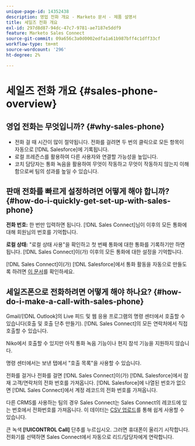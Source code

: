 ```yaml
---
unique-page-id: 14352438
description: 영업 전화 개요 - Marketo 문서 - 제품 설명서
title: 세일즈 전화 개요
exl-id: 297d8d87-94dc-47c7-9781-ae7187e5ddf9
feature: Marketo Sales Connect
source-git-commit: 09a656c3a0d0002edfa1a61b987bff4c1dff33cf
workflow-type: tm+mt
source-wordcount: '296'
ht-degree: 2%

---
```


# 세일즈 전화 개요 {#sales-phone-overview}

## 영업 전화는 무엇입니까? {#why-sales-phone}

* 전화 걸 때 시간이 많이 절약됩니다. 전화를 걸려면 두 번의 클릭으로 모든 항목이 자동으로 [!DNL Salesforce]에 기록됩니다.
* 로컬 프레즌스를 활용하여 다른 사용자와 연결할 가능성을 높입니다.
* 코치 담당자는 통화 녹음을 활용하여 무엇이 작동하고 무엇이 작동하지 않는지 이해함으로써 팀의 성과를 높일 수 있습니다.

## 판매 전화를 빠르게 설정하려면 어떻게 해야 합니까? {#how-do-i-quickly-get-set-up-with-sales-phone}

**전화 번호:** 한 번만 입력하면 됩니다. [!DNL Sales Connect]님이 이후의 모든 통화에 대해 회원님의 번호를 기억합니다.

**로컬 상태:** &quot;로컬 상태 사용&quot;을 확인하고 첫 번째 통화에 대한 통화를 기록하기만 하면 됩니다. [!DNL Sales Connect]이(가) 이후의 모든 통화에 대한 설정을 기억합니다.

[!DNL Sales Connect]이(가) [!DNL Salesforce]에서 통화 활동을 자동으로 만들도록 하려면 [이 문서](/help/marketo/product-docs/marketo-sales-connect/phone/calls-arent-logging-to-salesforce.md)를 확인하세요.

## 세일즈폰으로 전화하려면 어떻게 해야 하나요? {#how-do-i-make-a-call-with-sales-phone}

Gmail/[!DNL Outlook]의 Live 피드 및 웹 응용 프로그램의 명령 센터에서 호출할 수 있습니다(호출 및 호출 단추 만들기). [!DNL Sales Connect]의 모든 연락처에서 직접 호출할 수 있습니다.

Niko에서 호출할 수 있지만 아직 통화 녹음 기능이나 현지 참석 기능을 지원하지 않습니다.

명령 센터에서는 보낸 탭에서 &quot;호출 목록&quot;을 사용할 수 있습니다.

전화를 걸거나 전화를 걸면 [!DNL Sales Connect]이(가) [!DNL Salesforce]에서 잠재 고객/연락처의 전화 번호를 가져옵니다. [!DNL Salesforce]에 나열된 번호가 없으면 [!DNL Sales Connect]에서 계정 레코드의 전화 번호를 가져옵니다.

다른 CRMS를 사용하는 팀의 경우 Sales Connect는 Sales Connect의 레코드에 있는 번호에서 전화번호를 가져옵니다. 이 데이터는 [CSV 업로드](/help/marketo/product-docs/marketo-sales-connect/people/managing-contacts/import-contacts-via-csv.md)를 통해 쉽게 사용할 수 있습니다.

큰 녹색 **[!UICONTROL Call]** 단추를 누르십시오. 그러면 휴대폰이 울리기 시작합니다. 전화기를 선택하면 Sales Connect에서 자동으로 리드/담당자에게 연락합니다.
